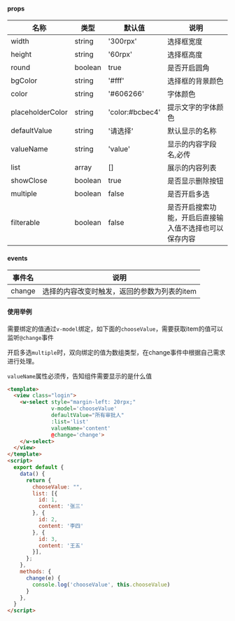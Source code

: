 #### props

|名称							|类型		|默认值					|说明																										|
|-								|-			|-							|-																											|
|width						|string	|'300rpx'				|选择框宽度																							|
|height						|string	|'60rpx'				|选择框高度																							|
|round						|boolean|true						|是否开启圆角																						|
|bgColor					|string	|'#fff'					|选择框的背景颜色																				|
|color						|string	|'#606266'			|字体颜色																								|
|placeholderColor	|string	|'color:#bcbec4'|提示文字的字体颜色																			|
|defaultValue			|string	|'请选择'				|默认显示的名称																					|
|valueName				|string	|'value'				|显示的内容字段名,必传																	|
|list							|array	|[]							|展示的内容列表																					|
|showClose				|boolean|true						|是否显示删除按钮																				|
|multiple					|boolean|false					|是否开启多选																						|
|filterable				|boolean|false					|是否开启搜索功能，开启后直接输入值不选择也可以保存内容	|


#### events

|事件名|说明|
|-|-|
|change|选择的内容改变时触发，返回的参数为列表的item|


#### 使用举例

需要绑定的值通过`v-model`绑定，如下面的`chooseValue`，需要获取item的值可以监听`@change`事件

开启多选`multiple`时，双向绑定的值为数组类型，在change事件中根据自己需求进行处理。

`valueName`属性必须传，告知组件需要显示的是什么值

```html
<template>
  <view class="login">
    <w-select style="margin-left: 20rpx;" 
              v-model='chooseValue' 
              defaultValue="所有审批人" 
              :list='list'
              valueName='content' 
              @change='change'>
    </w-select>
  </view>
</template>
<script>
  export default {
    data() {
      return {
        chooseValue: "",
        list: [{
          id: 1,
          content: '张三'
        }, {
          id: 2,
          content: '李四'
        }, {
          id: 3,
          content: '王五'
        }],
      };
    },
    methods: {
      change(e) {
        console.log('chooseValue', this.chooseValue)
      }
    },
  }
</script>
```